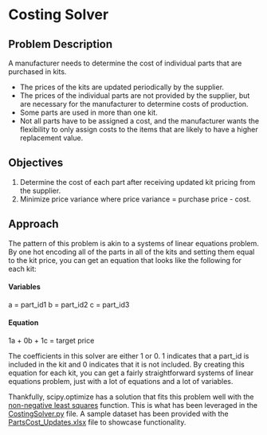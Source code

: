 # Costing Solver

## Problem Description
A manufacturer needs to determine the cost of individual parts that are purchased in kits.
  - The prices of the kits are updated periodically by the supplier. 
  - The prices of the individual parts are not provided by the supplier, but are necessary for the manufacturer to determine costs of production.
  - Some parts are used in more than one kit.
  - Not all parts have to be assigned a cost, and the manufacturer wants the flexibility to only assign costs to the items that are likely to have a higher replacement value.

## Objectives
1. Determine the cost of each part after receiving updated kit pricing from the supplier.
2. Minimize price variance where price variance = purchase price - cost.

## Approach
The pattern of this problem is akin to a systems of linear equations problem. By one hot encoding all of the parts in all of the kits and setting them equal to the kit price, you can get an equation that looks like the following for each kit:

#### Variables
a = part_id1
b = part_id2
c = part_id3

#### Equation 
1a + 0b + 1c = target price

The coefficients in this solver are either 1 or 0. 1 indicates that a part_id is included in the kit and 0 indicates that it is not included. By creating this equation for each kit, you can get a fairly straightforward systems of linear equations problem, just with a lot of equations and a lot of variables.

Thankfully, scipy.optimize has a solution that fits this problem well with the [non-negative least squares](https://docs.scipy.org/doc/scipy/reference/generated/scipy.optimize.nnls.html) function. This is what has been leveraged in the [CostingSolver.py](https://github.com/ufkesjp/CostingSolver/blob/main/PartsCost_Updates.xlsx) file. A sample dataset has been provided with the [PartsCost_Updates.xlsx](https://github.com/ufkesjp/CostingSolver/blob/main/PartsCost_Updates.xlsx) file to showcase functionality.
